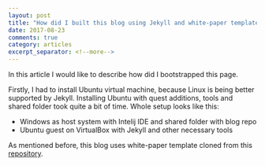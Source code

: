 ```yaml
---
layout: post
title: "How did I built this blog using Jekyll and white-paper template"
date: 2017-08-23
comments: true
category: articles
excerpt_separator: <!--more-->
---
```


In this article I would like to describe how did I bootstrapped this page.

<!--more-->
Firstly, I had to install Ubuntu virtual machine, because Linux is being better supported by Jekyll.
Installing Ubuntu with quest additions, tools and shared folder took quite a bit of time.
Whole setup looks like this:

- Windows as host system with Intelij IDE and shared folder with blog repo
- Ubuntu guest on VirtualBox with Jekyll and other necessary tools

As mentioned before, this blog uses white-paper template cloned
from this [repository](https://github.com/vinitkumar/white-paper).